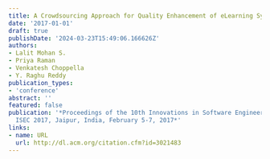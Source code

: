 ```yaml
---
title: A Crowdsourcing Approach for Quality Enhancement of eLearning Systems
date: '2017-01-01'
draft: true
publishDate: '2024-03-23T15:49:06.166626Z'
authors:
- Lalit Mohan S.
- Priya Raman
- Venkatesh Choppella
- Y. Raghu Reddy
publication_types:
- 'conference'
abstract: ''
featured: false
publication: '*Proceedings of the 10th Innovations in Software Engineering Conference,
  ISEC 2017, Jaipur, India, February 5-7, 2017*'
links:
- name: URL
  url: http://dl.acm.org/citation.cfm?id=3021483
---
```



